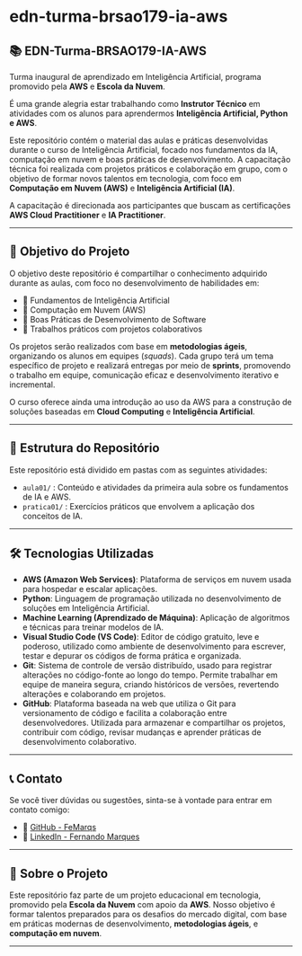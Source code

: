 # edn-turma-brsao179-ia-aws

## 📚 EDN-Turma-BRSAO179-IA-AWS

Turma inaugural de aprendizado em Inteligência Artificial, programa promovido pela **AWS** e **Escola da Nuvem**.

É uma grande alegria estar trabalhando como **Instrutor Técnico** em atividades com os alunos para aprendermos **Inteligência Artificial, Python e AWS**.

Este repositório contém o material das aulas e práticas desenvolvidas durante o curso de Inteligência Artificial, focado nos fundamentos da IA, computação em nuvem e boas práticas de desenvolvimento. A capacitação técnica foi realizada com projetos práticos e colaboração em grupo, com o objetivo de formar novos talentos em tecnologia, com foco em **Computação em Nuvem (AWS)** e **Inteligência Artificial (IA)**.  

A capacitação é direcionada aos participantes que buscam as certificações **AWS Cloud Practitioner** e **IA Practitioner**.

---

## 🎯 Objetivo do Projeto

O objetivo deste repositório é compartilhar o conhecimento adquirido durante as aulas, com foco no desenvolvimento de habilidades em:

- 📌 Fundamentos de Inteligência Artificial  
- 📌 Computação em Nuvem (AWS)  
- 📌 Boas Práticas de Desenvolvimento de Software  
- 📌 Trabalhos práticos com projetos colaborativos  

Os projetos serão realizados com base em **metodologias ágeis**, organizando os alunos em equipes (*squads*). Cada grupo terá um tema específico de projeto e realizará entregas por meio de **sprints**, promovendo o trabalho em equipe, comunicação eficaz e desenvolvimento iterativo e incremental.  

O curso oferece ainda uma introdução ao uso da AWS para a construção de soluções baseadas em **Cloud Computing** e **Inteligência Artificial**.

---

## 📁 Estrutura do Repositório

Este repositório está dividido em pastas com as seguintes atividades:

- `aula01/` : Conteúdo e atividades da primeira aula sobre os fundamentos de IA e AWS.  
- `pratica01/` : Exercícios práticos que envolvem a aplicação dos conceitos de IA.

---

## 🛠️ Tecnologias Utilizadas

- **AWS (Amazon Web Services)**: Plataforma de serviços em nuvem usada para hospedar e escalar aplicações.
- **Python**: Linguagem de programação utilizada no desenvolvimento de soluções em Inteligência Artificial.
- **Machine Learning (Aprendizado de Máquina)**: Aplicação de algoritmos e técnicas para treinar modelos de IA.
- **Visual Studio Code (VS Code)**: Editor de código gratuito, leve e poderoso, utilizado como ambiente de desenvolvimento para escrever, testar e depurar os códigos de forma prática e organizada.
- **Git**: Sistema de controle de versão distribuído, usado para registrar alterações no código-fonte ao longo do tempo. Permite trabalhar em equipe de maneira segura, criando históricos de versões, revertendo alterações e colaborando em projetos.
- **GitHub**: Plataforma baseada na web que utiliza o Git para versionamento de código e facilita a colaboração entre desenvolvedores. Utilizada para armazenar e compartilhar os projetos, contribuir com código, revisar mudanças e aprender práticas de desenvolvimento colaborativo.

---

## 📞 Contato

Se você tiver dúvidas ou sugestões, sinta-se à vontade para entrar em contato comigo:

- 🔗 [GitHub - FeMarqs](https://github.com/FeMarqs)
- 🔗 [LinkedIn - Fernando Marques](https://www.linkedin.com/in/fernando-smarques/)

---

## 📌 Sobre o Projeto

Este repositório faz parte de um projeto educacional em tecnologia, promovido pela **Escola da Nuvem** com apoio da **AWS**. Nosso objetivo é formar talentos preparados para os desafios do mercado digital, com base em práticas modernas de desenvolvimento, **metodologias ágeis**, e **computação em nuvem**.

---
